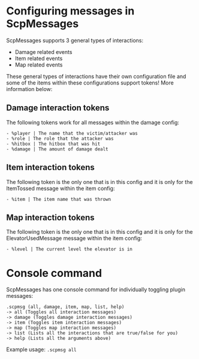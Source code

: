 # Configuring messages in ScpMessages
ScpMessages supports 3 general types of interactions:
- Damage related events
- Item related events
- Map related events

These general types of interactions have their own configuration file and some of the items within these configurations support tokens! More information below:

## Damage interaction tokens
The following tokens work for all messages within the damage config:
```
- %player | The name that the victim/attacker was
- %role | The role that the attacker was
- %hitbox | The hitbox that was hit
- %damage | The amount of damage dealt
```

## Item interaction tokens
The following token is the only one that is in this config and it is only for the ItemTossed message within the item config:
```
- %item | The item name that was thrown
```

## Map interaction tokens
The following token is the only one that is in this config and it is only for the ElevatorUsedMessage message within the item config:
```
- %level | The current level the elevator is in
```

# Console command
ScpMessages has one console command for individually toggling plugin messages:
```
.scpmsg (all, damage, item, map, list, help)
-> all (Toggles all interaction messages)
-> damage (Toggles damage interaction messages)
-> item (Toggles item interaction messages)
-> map (Toggles map interaction messages)
-> list (Lists all the interactions that are true/false for you)
-> help (Lists all the arguments above)
```
Example usage: ```.scpmsg all```
